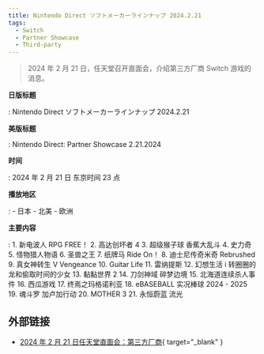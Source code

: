 ```yaml
---
title: Nintendo Direct ソフトメーカーラインナップ 2024.2.21
tags:
  - Switch
  - Partner Showcase
  - Third-party
---
```


> 2024 年 2 月 21 日，任天堂召开直面会，介绍第三方厂商 Switch 游戏的消息。

**日版标题**

:	Nintendo Direct ソフトメーカーラインナップ 2024.2.21

**美版标题**

:	Nintendo Direct: Partner Showcase 2.21.2024

**时间**

:	2024 年 2 月 21 日 东京时间 23 点

**播放地区**

:	- 日本
	- 北美
	- 欧洲

**主要内容**

:	1. 新电波人 RPG FREE！
	2. 高达创坏者 4
	3. 超级猴子球 香蕉大乱斗
	4. 史力奇
	5. 怪物猎人物语
	6. 圣兽之王
	7. 纸牌马 Ride On！
	8. 迪士尼传奇米奇 Rebrushed
	9. 真女神转生 V Vengeance
	10. Guitar Life
	11. 雷纳提斯
	12. 幻想生活 i 转圈圈的龙和偷取时间的少女
	13. 黏黏世界 2
	14. 刀剑神域 碎梦边境
	15. 北海道连续杀人事件
	16. 西瓜游戏
	17. 终焉之玛格诺利亚
	18. eBASEBALL 实况棒球 2024 - 2025
	19. 魂斗罗 加卢加行动
	20. MOTHER 3
	21. 永恒蔚蓝 流光

## 外部链接

- [2024 年 2 月 21 日任天堂直面会：第三方厂商](https://www.bilibili.com/video/BV1vS421N7aH/){ target="_blank" }
